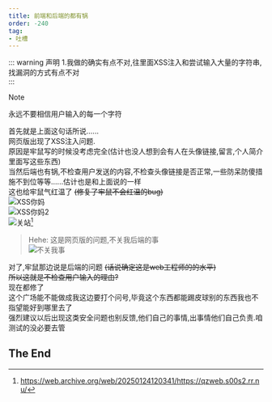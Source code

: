 ```yaml
---
title: 前端和后端的都有锅
order: -240
tag:
- 吐槽
---
```


::: warning 声明
1.我做的确实有点不对,往里面XSS注入和尝试输入大量的字符串,找漏洞的方式有点不对  
:::

> [!note]
> 永远不要相信用户输入的每一个字符  

首先就是上面这句话所说......  
网页版出现了XSS注入问题.  
原因是牢鼠写的时候没考虑完全(估计也没人想到会有人在头像链接,留言,个人简介里面写这些东西)  
当然后端也有锅,不检查用户发送的内容,不检查头像链接是否正常,一些防呆防傻措施不到位等等......估计也是和上面说的一样  
这也给牢鼠气红温了 ~~(修复了牢鼠不会红温的bug)~~  
![XSS你妈](https://img.yyyyt.top/meme/云湖/截图永流传/XSS你妈.png)  
![XSS你妈2](https://img.yyyyt.top/meme/云湖/截图永流传/XSS你妈2.png)  
![关站](https://img.yyyyt.top/vuepress/articles/daily/2025/01/24/0/runoneall%E5%85%B3%E7%AB%99.png)[^1]  

> Hehe: 这是网页版的问题,不关我后端的事    
![不关我事](https://img.yyyyt.top/meme/云湖/截图永流传/不关我事.jpg)  

对了,牢鼠那边说是后端的问题 ~~(话说确定这是web工程师的的水平)~~  
~~所以这就是不检查用户输入的理由?~~  
现在都修了  
这个广场能不能做成我这边要打个问号,毕竟这个东西都能踢皮球别的东西我也不指望能好到哪里去了  
强烈建议以后出现这类安全问题也别反馈,他们自己的事情,出事情他们自己负责.咱测试的没必要去管  

[^1]: https://web.archive.org/web/20250124120341/https://qzweb.s00s2.rr.nu/

## The End